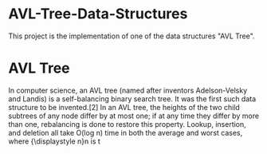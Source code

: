 # AVL-Tree-Data-Structures
This project is the implementation of one of the data structures "AVL Tree".

# AVL Tree
In computer science, an AVL tree (named after inventors Adelson-Velsky and Landis) is a self-balancing binary search tree. It was the first such data structure to be invented.[2] In an AVL tree, the heights of the two child subtrees of any node differ by at most one; if at any time they differ by more than one, rebalancing is done to restore this property. Lookup, insertion, and deletion all take O(log n) time in both the average and worst cases, where {\displaystyle n}n is t
